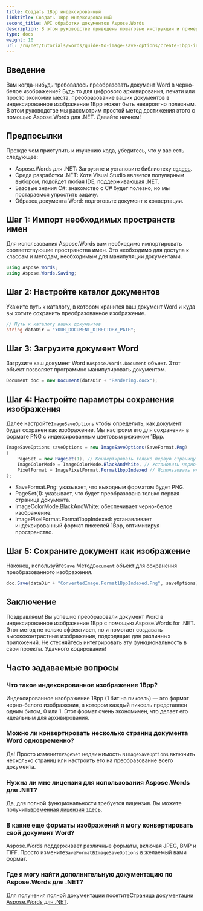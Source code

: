 ```yaml
---
title: Создать 1Bpp индексированный
linktitle: Создать 1Bpp индексированный
second_title: API обработки документов Aspose.Words
description: В этом руководстве приведены пошаговые инструкции и примеры кода, которые помогут вам эффективно создавать индексированные изображения с разрешением 1 байт на пиксель для архивирования, печати или экономии места.
type: docs
weight: 10
url: /ru/net/tutorials/words/guide-to-image-save-options/create-1bpp-indexed/
---
```

## Введение

Вам когда-нибудь требовалось преобразовать документ Word в черно-белое изображение? Будь то для цифрового архивирования, печати или просто экономии места, преобразование ваших документов в индексированное изображение 1Bpp может быть невероятно полезным. В этом руководстве мы рассмотрим простой метод достижения этого с помощью Aspose.Words для .NET. Давайте начнем!

## Предпосылки

Прежде чем приступить к изучению кода, убедитесь, что у вас есть следующее:

-  Aspose.Words для .NET: Загрузите и установите библиотеку с[здесь](https://releases.aspose.com/words/net/).
- Среда разработки .NET: Хотя Visual Studio является популярным выбором, подойдет любая IDE, поддерживающая .NET.
- Базовые знания C#: знакомство с C# будет полезно, но мы постараемся упростить задачу.
- Образец документа Word: подготовьте документ к конвертации.

## Шаг 1: Импорт необходимых пространств имен

Для использования Aspose.Words вам необходимо импортировать соответствующие пространства имен. Это необходимо для доступа к классам и методам, необходимым для манипуляции документами.

```csharp
using Aspose.Words;
using Aspose.Words.Saving;
```

## Шаг 2: Настройте каталог документов

Укажите путь к каталогу, в котором хранится ваш документ Word и куда вы хотите сохранить преобразованное изображение.

```csharp
// Путь к каталогу ваших документов
string dataDir = "YOUR_DOCUMENT_DIRECTORY_PATH";
```

## Шаг 3: Загрузите документ Word

Загрузите ваш документ Word в`Aspose.Words.Document` объект. Этот объект позволяет программно манипулировать документом.

```csharp
Document doc = new Document(dataDir + "Rendering.docx");
```

## Шаг 4: Настройте параметры сохранения изображения

 Далее настройте`ImageSaveOptions` чтобы определить, как документ будет сохранен как изображение. Мы настроим его для сохранения в формате PNG с индексированным цветовым режимом 1Bpp.

```csharp
ImageSaveOptions saveOptions = new ImageSaveOptions(SaveFormat.Png)
{
    PageSet = new PageSet(1), // Конвертировать только первую страницу
    ImageColorMode = ImageColorMode.BlackAndWhite, // Установить черно-белый режим
    PixelFormat = ImagePixelFormat.Format1bppIndexed // Использовать индексированный формат 1Bpp
};
```

- SaveFormat.Png: указывает, что выходным форматом будет PNG.
- PageSet(1): указывает, что будет преобразована только первая страница документа.
- ImageColorMode.BlackAndWhite: обеспечивает черно-белое изображение.
- ImagePixelFormat.Format1bppIndexed: устанавливает индексированный формат пикселей 1Bpp, оптимизируя пространство.

## Шаг 5: Сохраните документ как изображение

 Наконец, используйте`Save` Метод`Document` объект для сохранения преобразованного изображения.

```csharp
doc.Save(dataDir + "ConvertedImage.Format1BppIndexed.Png", saveOptions);
```

## Заключение

Поздравляем! Вы успешно преобразовали документ Word в индексированное изображение 1Bpp с помощью Aspose.Words for .NET. Этот метод не только эффективен, но и помогает создавать высококонтрастные изображения, подходящие для различных приложений. Не стесняйтесь интегрировать эту функциональность в свои проекты. Удачного кодирования!

## Часто задаваемые вопросы

### Что такое индексированное изображение 1Bpp?
Индексированное изображение 1Bpp (1 бит на пиксель) — это формат черно-белого изображения, в котором каждый пиксель представлен одним битом, 0 или 1. Этот формат очень экономичен, что делает его идеальным для архивирования.

### Можно ли конвертировать несколько страниц документа Word одновременно?
 Да! Просто измените`PageSet` недвижимость в`ImageSaveOptions` включить несколько страниц или настроить его на преобразование всего документа.

### Нужна ли мне лицензия для использования Aspose.Words для .NET?
 Да, для полной функциональности требуется лицензия. Вы можете получить[временная лицензия здесь](https://purchase.aspose.com/temporary-license/).

### В какие еще форматы изображений я могу конвертировать свой документ Word?
 Aspose.Words поддерживает различные форматы, включая JPEG, BMP и TIFF. Просто измените`SaveFormat`в`ImageSaveOptions` в желаемый вами формат.

### Где я могу найти дополнительную документацию по Aspose.Words для .NET?
 Для получения полной документации посетите[Страница документации Aspose.Words для .NET](https://reference.aspose.com/words/net/).